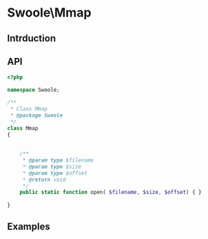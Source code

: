 # Swoole\Mmap

## Intrduction

## API

```php
<?php

namespace Swoole;

/**
 * Class Mmap
 * @package Swoole
 */
class Mmap
{
    
    
    /**
     * @param type $filename
     * @param type $size
     * @param type $offset
     * @return void
     */
    public static function open( $filename, $size, $offset) { }
    
}


```

## Examples

